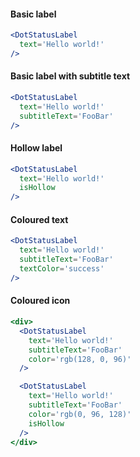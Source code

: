 #### Basic label

```jsx
<DotStatusLabel
  text='Hello world!'
/>
```

#### Basic label with subtitle text

```jsx
<DotStatusLabel
  text='Hello world!'
  subtitleText='FooBar'
/>
```

#### Hollow label

```jsx
<DotStatusLabel
  text='Hello world!'
  isHollow
/>
```

#### Coloured text

```jsx
<DotStatusLabel
  text='Hello world!'
  subtitleText='FooBar'
  textColor='success'
/>
```

#### Coloured icon

```jsx
<div>
  <DotStatusLabel
    text='Hello world!'
    subtitleText='FooBar'
    color='rgb(128, 0, 96)'
  />

  <DotStatusLabel
    text='Hello world!'
    subtitleText='FooBar'
    color='rgb(0, 96, 128)'
    isHollow
  />
</div>
```
